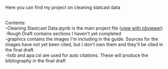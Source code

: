 Here you can find my project on cleaning statcast data
<br/>
<br/>

Contents:<br />
  -Cleaning Stastcast Data.ipynb is the main project file ([view with nbviewer](https://nbviewer.jupyter.org/github/chrisman1015/Cleaning-Statcast-Data/blob/master/Cleaning%20Statcast%20Data/Cleaning%20Statcast%20Data.ipynb)) <br />
  -Rough Draft contains sections I haven't yet completed<br />
  -graphics contains the images I'm including in the guide. Sources for the images have not yet been cited, but I don't own them and they'll be cited in the final draft<br />
  -listb and apa.csl are used for auto citations. These will produce the bibliography in the final draft

